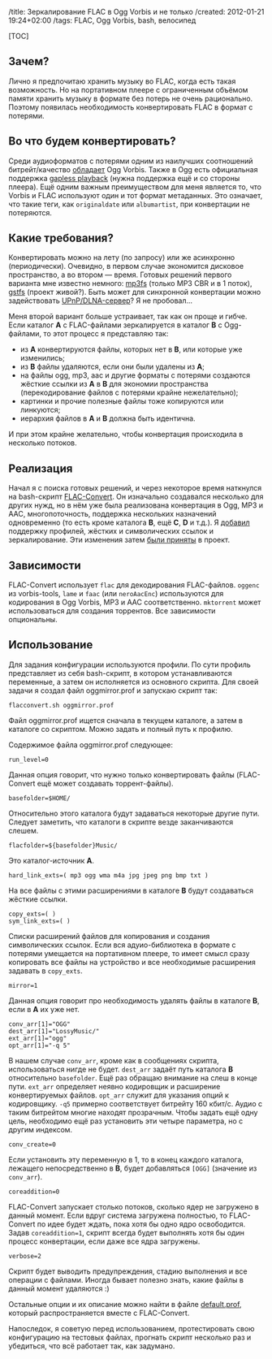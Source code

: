 /title: Зеркалирование FLAC в Ogg Vorbis и не только
/created: 2012-01-21 19:24+02:00
/tags: FLAC, Ogg Vorbis, bash, велосипед

[TOC]

## Зачем?

Лично я предпочитаю хранить музыку во FLAC, когда есть такая возможность. Но на
портативном плеере с ограниченным объёмом памяти хранить музыку в формате без
потерь не очень рационально. Поэтому появилась необходимость конвертировать
FLAC в формат с потерями.


## Во что будем конвертировать?

Среди аудиоформатов с потерями одним из наилучших соотношений битрейт/качество
[обладает] Ogg Vorbis. Также в Ogg есть официальная поддержка [gapless playback]
(нужна поддержка ещё и со стороны плеера). Ещё одним важным преимуществом для
меня является то, что Vorbis и FLAC используют один и тот формат метаданных. Это
означает, что такие теги, как `originaldate` или `albumartist`, при конвертации
не потеряются.

[обладает]: http://wiki.hydrogenaudio.org/index.php?title=Listening_Tests#Multiformat_Tests
[gapless playback]: http://en.wikipedia.org/wiki/Gapless_playback


## Какие требования?

Конвертировать можно на лету (по запросу) или же асинхронно
(периодически). Очевидно, в первом случае экономится дисковое пространство, а во
втором — время. Готовых решений первого варианта мне известно немного: [mp3fs]
(только MP3 CBR и в 1 поток), [gstfs] (проект живой?). Быть может для синхронной
конвертации можно задействовать [UPnP/DLNA-сервер]? Я не пробовал...

Меня второй вариант больше устраивает, так как он проще и гибче. Если каталог
__A__ с FLAC-файлами зеркалируется в каталог __B__ с Ogg-файлами, то этот
процесс я представляю так:

  * из __A__ конвертируются файлы, которых нет в __B__, или которые уже
    изменились;
  * из __B__ файлы удаляются, если они были удалены из __A__;
  * на файлы ogg, mp3, aac и другие форматы с потерями создаются жёсткие ссылки
    из __A__ в __B__ для экономии пространства (перекодирование файлов с
    потерями крайне нежелательно);
  * картинки и прочие полезные файлы тоже копируются или линкуются;
  * иерархия файлов в __A__ и __B__ должна быть идентична.

И при этом крайне желательно, чтобы конвертация происходила в несколько потоков.

[mp3fs]: https://github.com/khenriks/mp3fs
[gstfs]: http://bobcopeland.com/gstfs/
[UPnP/DLNA-сервер]: http://en.wikipedia.org/wiki/List_of_UPnP_AV_media_servers_and_clients


## Реализация

Начал я с поиска готовых решений, и через некоторое время наткнулся на
bash-скрипт [FLAC-Convert]. Он изначально создавался несколько для других нужд,
но в нём уже была реализована конвертация в Ogg, MP3 и AAC, многопоточность,
поддержка нескольких назначений одновременно (то есть кроме каталога __B__, ещё
__C__, __D__ и т.д.). Я [добавил] поддержку профилей, жёстких и символических
ссылок и зеркалирование. Эти изменения затем [были приняты] в проект.

[FLAC-Convert]: http://github.com/nijet99/FLAC-Convert
[добавил]: https://github.com/vlevit/FLAC-Convert/commits/master
[были приняты]: https://github.com/nijet99/FLAC-Convert/pull/5


## Зависимости

FLAC-Convert использует `flac` для декодирования FLAC-файлов. `oggenc` из
vorbis-tools, `lame` и `faac` (или `neroAacEnc`) используются для кодирования в
Ogg Vorbis, MP3 и AAC соответственно. `mktorrent` может использоваться для
создания торрентов. Все зависимости опциональны.


## Использование

Для задания конфигурации используются профили. По сути профиль представляет из
себя bash-скрипт, в котором устанавливаются переменные, а затем он исполняется
из основного скрипта. Для своей задачи я создал файл oggmirror.prof и запускаю
скрипт так:

    flacconvert.sh oggmirror.prof

Файл oggmirror.prof ищется сначала в текущем каталоге, а затем в каталоге со
скриптом. Можно задать и полный путь к профилю.

Содержимое файла oggmirror.prof следующее:

    run_level=0

Данная опция говорит, что нужно только конвертировать файлы (FLAC-Convert ещё
может создавать торрент-файлы).

    basefolder=$HOME/

Относительно этого каталога будут задаваться некоторые другие пути. Следует
заметить, что каталоги в скрипте везде заканчиваются слешем.

    flacfolder=${basefolder}Music/

Это каталог-источник __A__.

    hard_link_exts=( mp3 ogg wma m4a jpg jpeg png bmp txt )

На все файлы с этими расширениями в каталоге __B__ будут создаваться жёсткие
ссылки.

    copy_exts=( )
    sym_link_exts=( )

Списки расширений файлов для копирования и создания символических ссылок. Если
вся адуио-библиотека в формате с потерями умещается на портативном плеере, то
имеет смысл сразу копировать все файлы на устройство и все необходимые
расширения задавать в `copy_exts`.

    mirror=1

Данная опция говорит про необходимость удалять файлы в каталоге __B__, если в
__A__ их уже нет.

    conv_arr[1]="OGG"
    dest_arr[1]="LossyMusic/"
    ext_arr[1]="ogg"
    opt_arr[1]="-q 5"

В нашем случае `conv_arr`, кроме как в сообщениях скрипта, использоваться нигде
не будет. `dest_arr` задаёт путь каталога __B__ относительно `basefolder`. Ещё
раз обращаю внимание на слеш в конце пути. `ext_arr` определяет неявно
кодировщик и расширение конвертируемых файлов. `opt_arr` служит для указания
опций к кодировщику. `-q5` примерно соответствует битрейту 160 кбит/с. Аудио с
таким битрейтом многие находят прозрачным. Чтобы задать ещё одну цель,
необходимо ещё раз установить эти четыре параметра, но с другим индексом.

    conv_create=0

Если установить эту переменную в 1, то в конец каждого каталога, лежащего
непосредственно в __B__, будет добавляться `[OGG]` (значение из `conv_arr`).

    coreaddition=0

FLAC-Convert запускает столько потоков, сколько ядер не загружено в данный
момент. Если вдруг система загружена полностью, то FLAC-Convert по идее будет
ждать, пока хотя бы одно ядро освободится. Задав `coreaddition=1`, скрипт всегда
будет выполнять хотя бы один процесс конвертации, если даже все ядра загружены.

    verbose=2

Скрипт будет выводить предупреждения, стадию выполнения и все операции с
файлами. Иногда бывает полезно знать, какие файлы в данный момент удаляются :)

Остальные опции и их описание можно найти в файле [default.prof], который
распространяется вместе с FLAC-Convert.

Напоследок, я советую перед использованием, протестировать свою конфигурацию на
тестовых файлах, прогнать скрипт несколько раз и убедиться, что всё работает
так, как задумано.

[default.prof]: https://github.com/nijet99/FLAC-Convert/blob/master/default.prof

